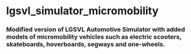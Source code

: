 # lgsvl_simulator_micromobility
### Modified version of LGSVL Automotive Simulator with added models of micromobility vehicles such as electric scooters, skateboards, hoverboards, segways and one-wheels.
